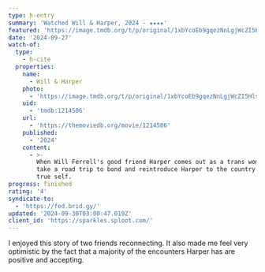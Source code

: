 ```yaml
---
type: h-entry
summary: 'Watched Will & Harper, 2024 - ★★★★'
featured: 'https://image.tmdb.org/t/p/original/1xbYcoEb9gqezNnLgjWcZI5Hlsl.jpg'
date: '2024-09-27'
watch-of:
  type:
    - h-cite
  properties:
    name:
      - Will & Harper
    photo:
      - 'https://image.tmdb.org/t/p/original/1xbYcoEb9gqezNnLgjWcZI5Hlsl.jpg'
    uid:
      - 'tmdb:1214506'
    url:
      - 'https://themoviedb.org/movie/1214506'
    published:
      - '2024'
    content:
      - >-
        When Will Ferrell's good friend Harper comes out as a trans woman, they
        take a road trip to bond and reintroduce Harper to the country as her
        true self.
progress: finished
rating: '4'
syndicate-to:
  - 'https://fed.brid.gy/'
updated: '2024-09-30T03:00:47.019Z'
client_id: 'https://sparkles.sploot.com/'
---
```

I enjoyed this story of two friends reconnecting. It also made me feel very optimistic by the fact that a majority of the encounters Harper has are positive and accepting.
